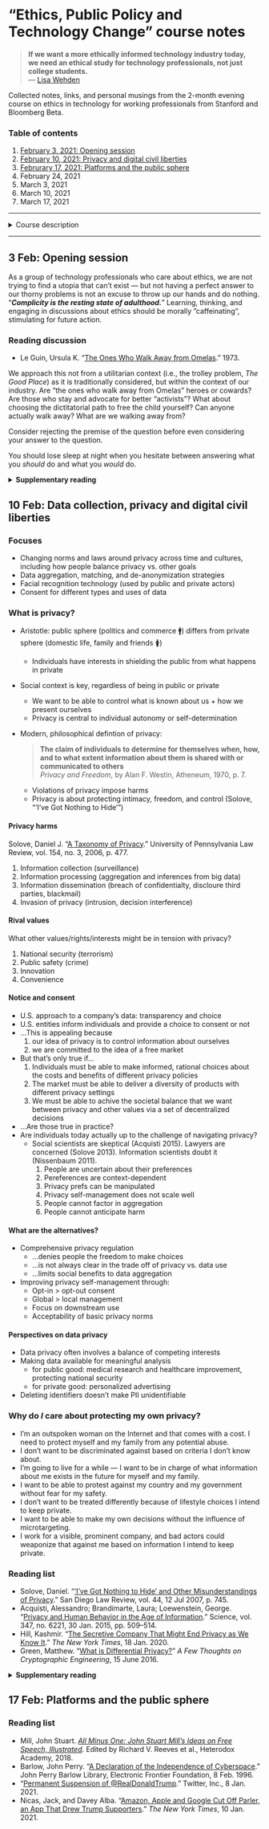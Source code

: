 # “Ethics, Public Policy and Technology Change” course&nbsp;notes

> **If we want a more ethically informed technology industry today,\
> we need an ethical study for technology professionals, not just college students.**\
> — [Lisa Wehden](https://techcrunch.com/2020/04/24/silicon-valley-needs-a-new-approach-to-studying-ethics-now-more-than-ever/)

Collected notes, links, and personal musings from the 2-month evening course on ethics in technology for working professionals from Stanford and Bloomberg Beta. 

### Table of contents
1. [February 3, 2021: Opening session](https://github.com/skullface/ethics-notes/blob/main/README.md#3-feb-opening-session)
2. [February 10, 2021: Privacy and digital civil liberties](https://github.com/skullface/ethics-notes#10-feb-data-collection-privacy-and-digital-civil-liberties)
3. [Februrary 17, 2021: Platforms and the public sphere](https://github.com/skullface/ethics-notes#17-feb-platforms-and-the-public-sphere)
4. February 24, 2021
5. March 3, 2021
6. March 10, 2021
7. March 17, 2021

---

<details>
  <summary>Course description</summary>

> **Evening course with Stanford professors and Bloomberg Beta (Feb–March 2021)**
>
> Over the course of seven weeks, admitted students will study with three Stanford professors and a curated group of technologists, public officials, civil society leaders, and scholars in conversation around ethics, public policy, and technological change.
>
> The focus: discuss multiple, often opposing, views about what can and should be done around the ethical and social issues technology companies face. We’ll look at fundamental texts, and explore them in the context of issues like; obligations to community and society, data privacy, algorithmic decision-making, handling contractors vs. employees, geopolitics, the power of private platforms, diversity and inclusion, and the culture of Silicon Valley.

</details>

---

## 3 Feb: Opening session

As a group of technology professionals who care about ethics, we are not trying to find a utopia that can’t exist — but not having a perfect answer to our thorny problems is not an excuse to throw up our hands and do nothing. “**_Complicity is the resting state of adulthood._**” Learning, thinking, and engaging in discussions about ethics should be morally ”caffeinating“, stimulating for future action.

### Reading discussion

- Le Guin, Ursula K. “[The Ones Who Walk Away from Omelas](https://en.wikipedia.org/wiki/The_Ones_Who_Walk_Away_from_Omelas).” 1973.

We approach this not from a utilitarian context (i.e., the trolley problem, _The Good Place_) as it is traditionally considered, but within the context of our industry. Are “the ones who walk away from Omelas” heroes or cowards? Are those who stay and advocate for better “activists”? What about choosing the dictitatorial path to free the child yourself? Can anyone actually walk away? What are we walking away from?

Consider rejecting the premise of the question before even considering your answer to the question.

You should lose sleep at night when you hesitate between answering what you _should_ do and what you _would_ do.

<details>
  <summary><strong>Supplementary reading</strong></summary>

- Kristof, Nicholas. “[We Are a Nation of Child Abusers.](https://www.nytimes.com/2021/02/03/opinion/biden-child-poverty.html)” _The New York Times_, 3 Feb 2021.
- James, William. “[The Moral Philosopher and the Moral Life.](https://en.wikipedia.org/wiki/The_Moral_Philosopher_and_the_Moral_Life)” _The Will to Believe and Other Essays in Popular Philosophy: Human Immortality_, 1956, p. 185.
- Hirschman, Albert O. [_Exit, Voice, and Loyalty: Responses to Decline in Firms, Organizations, and States_](https://en.wikipedia.org/wiki/Exit,_Voice,_and_Loyalty). 2007.
- “[Two Cultures](http://s-f-walker.org.uk/pubsebooks/2cultures/Rede-lecture-2-cultures.pdf&sa=D&source=editors&ust=1613277808145000&usg=AOvVaw3ON4tTEABjgjLdYIBkAUsn)” by C. P. Snow (The Rede Lecture, 1959)
- “[Feynman’s Error: On Ethical Thinking and Drifting](https://www.danmunro.ca/blog/2018/11/29/feynmans-error-on-ethical-thinking-and-drifting-nbsp&sa=D&source=editors&ust=1613277808144000&usg=AOvVaw1MOhlv-gfnpOes05VOwKnY)” by Dan Munro (Dan’s blog, November 2018)
- “[Optimize What?](https://communemag.com/optimize-what/&sa=D&source=editors&ust=1613277808144000&usg=AOvVaw1FFqY5YRKjqgx_vGiunzPw)" by Jimmy Wu
- “[Solving for Pattern](http://ceadserv1.nku.edu/longa/haiti/kids/history/Berry_Solving_for_Pattern.pdf&sa=D&source=editors&ust=1613277808145000&usg=AOvVaw3c8JZALLgjMPq6XEt3Z2Ns)” by Wendell Berry (Chapter 9 in _The Gift of Good Land: Further Essays Cultural & Agricultural_, North Point Press, 1981)
- [Partnership on AI Tenets](https://www.partnershiponai.org/tenets/&sa=D&source=editors&ust=1613277808145000&usg=AOvVaw3jOMuwvofJG6sKj32MZBIc)
- “[Of Course Congress Is Clueless About Tech—It Killed Its Tutor](https://www.wired.com/2016/04/office-technology-assessment-congress-clueless-tech-killed-tutor/&sa=D&source=editors&ust=1613277808145000&usg=AOvVaw2VpBS7LxUCtL-AdLCfnpIi)” (WIRED, 2016)
- “[Data Science as Political Action: Grounding Data Science in a Politics of Justice](https://scholar.harvard.edu/files/bgreen/files/data_science_as_political_action.pdf&sa=D&source=editors&ust=1613277808145000&usg=AOvVaw20S4_ycl2N_elmW6uciysm)” by Ben Green (2019)

</details>

## 10 Feb: Data collection, privacy and digital civil liberties

### Focuses
- Changing norms and laws around privacy across time and cultures, including how people balance privacy vs. other goals
- Data aggregation, matching, and de-anonymization strategies
- Facial recognition technology (used by public and private actors)
- Consent for different types and uses of data

### What is privacy?

- Aristotle: public sphere (politics and commerce 🚹) differs from private sphere (domestic life, family and friends 🚺)
  - Individuals have interests in shielding the public from what happens in private

- Social context is key, regardless of being in public or private
  - We want to be able to control what is known about us + how we present ourselves
  - Privacy is central to individual autonomy or self-determination

- Modern, philosophical defintion of privacy:
  > **The claim of individuals to determine for themselves when, how, and to what extent information about them is shared with or communicated to others**\
  > _Privacy and Freedom_, by Alan F. Westin, Atheneum, 1970, p. 7. 
  - Violations of privacy impose harms
  - Privacy is about protecting intimacy, freedom, and control (Solove, “‘I’ve Got Nothing to Hide’”)

#### Privacy harms
Solove, Daniel J. “[A Taxonomy of Privacy](https://www.jstor.org/stable/40041279?seq=1).” University of Pennsylvania Law Review, vol. 154, no. 3, 2006, p. 477.

1. Information collection (surveillance)
2. Information processing (aggregation and inferences from big data)
3. Information dissemination (breach of confidentialty, discloure third parties, blackmail)
4. Invasion of privacy (intrusion, decision interference)

#### Rival values

What other values/rights/interests might be in tension with privacy?

1. National security (terrorism)
2. Public safety (crime)
3. Innovation
4. Convenience

#### Notice and consent

- U.S. approach to a company’s data: transparency and choice 
- U.S. entities inform individuals and provide a choice to consent or not
- …This is appealing because 
  1. our idea of privacy is to control information about ourselves
  2. we are committed to the idea of a free market
- But that’s only true if…
  1. Individuals must be able to make informed, rational choices about the costs and benefits of different privacy policies
  2. The market must be able to deliver a diversity of products with different privacy settings
  3. We must be able to achive the societal balance that we want between privacy and other values via a set of decentralized decisions
- …Are those true in practice?
- Are individuals today actually up to the challenge of navigating privacy?
  - Social scientists are skeptical (Acquisti 2015). Lawyers are concerned (Solove 2013). Information scientists doubt it (Nissenbaum 2011).
    1. People are uncertain about their preferences
    2. Pereferences are context-dependent
    3. Privacy prefs can be manipulated
    4. Privacy self-management does not scale well
    5. People cannot factor in aggregation
    6. People cannot anticipate harm

#### What are the alternatives?

- Comprehensive privacy regulation
  - …denies people the freedom to make choices
  - …is not always clear in the trade off of privacy vs. data use
  - …limits social benefits to data aggregation
- Improving privacy self-management through:
  - Opt-in > opt-out consent
  - Global > local management
  - Focus on downstream use
  - Acceptability of basic privacy norms

#### Perspectives on data privacy

- Data privacy often involves a balance of competing interests
- Making data available for meaningful analysis
  - for public good: medical research and healthcare improvement, protecting national security
  - for private good: personalized advertising
- Deleting identifiers doesn’t make PII unidentifiable

### Why do _I_ care about protecting my own privacy?

- I’m an outspoken woman on the Internet and that comes with a cost. I need to protect myself and my family from any potential abuse.
- I don’t want to be discriminated against based on criteria I don’t know about. 
- I’m going to live for a while — I want to be in charge of what information about me exists in the future for myself and my family.
- I want to be able to protest against my country and my government without fear for my safety.
- I don’t want to be treated differently because of lifestyle choices I intend to keep private.
- I want to be able to make my own decisions without the influence of microtargeting.
- I work for a visible, prominent company, and bad actors could weaponize that against me based on information I intend to keep private.

### Reading list

- Solove, Daniel. “[‘I’ve Got Nothing to Hide’ and Other Misunderstandings of Privacy](https://digital.sandiego.edu/sdlr/vol44/iss4/5/).” San Diego Law Review, vol. 44, 12 Jul 2007, p. 745.
- Acquisti, Alessandro; Brandimarte, Laura; Loewenstein, George. “[Privacy and Human Behavior in the Age of Information](https://science.sciencemag.org/content/347/6221/509.long).” Science, vol. 347, no. 6221, 30 Jan. 2015, pp. 509–514. 
- Hill, Kashmir. “[The Secretive Company That Might End Privacy as We Know It](https://www.nytimes.com/2020/01/18/technology/clearview-privacy-facial-recognition.html).” _The New York Times_, 18 Jan. 2020. 
- Green, Matthew. “[What is Differential Privacy?](https://blog.cryptographyengineering.com/2016/06/15/what-is-differential-privacy/)” _A Few Thoughts on Cryptographic Engineering_, 15 June 2016.

<details>
  <summary><strong>Supplementary reading</strong></summary>
  
##### Promise and perils

- Sarah Igo, _The Known Citizen_, Introduction, pp. 1-16 (Harvard University Press, 2018)
- Michel Foucault, Discipline and Punish, ch. 3 “[Panopticism](https://foucault.info/documents/foucault.disciplineAndPunish.panOpticism/)”
- [Stanford Administrative Guide, 6.1.1 Privacy and Access to Electronic Information](https://adminguide.stanford.edu/chapter-6/subchapter-1/policy-6-1-1)
- “[A Contextual Approach to Privacy Online](https://www.amacad.org/publication/contextual-approach-privacy-online)” by Helen Nissenbaum (Daedalus 140 (4), Fall 2011)
- “[The Class Differential in Privacy Law](https://brooklynworks.brooklaw.edu/blr/vol77/iss4/2/)” by Michele Estrin Gilman (Brooklyn Law Review, 2012)
- “[Limitless Worker Surveillance](https://mronline.org/wp-content/uploads/2017/12/3Ajunwa-Schultz-Crawford-36.pdf)” by Ifeoma Ajunwa, Kate Crawford, and Jason Schultz (California Law Review, 2016)
- “[Facebook and the ‘Dead Body’ Problem](https://www.nytimes.com/2018/04/24/magazine/facebook-and-the-dead-body-problem.html)” by Gideon Lewis-Kraus (New York Times, 2018)

##### Rights and responsibilities

- Shoshana Zuboff, _The Age of Surveillance Capitalism_, Chapter 18 (PublicAffairs, 2019)
- “[Privacy and Information Sharing](http://www.pewresearch.org/wp-content/uploads/sites/9/2016/01/PI_2016.01.14_Privacy-and-Info-Sharing_FINAL.pdf)” by Lee Rainie and Maeve Duggan, pp. 1-8 (skim the rest), (Pew Research Center, 2016)
- “[Americans feel the tensions between privacy and security concerns](http://www.pewresearch.org/fact-tank/2016/02/19/americans-feel-the-tensions-between-privacy-and-security-concerns)” by Shiva Maniam (Pew Research Center, 2016)
- “[Privacy and Data Protection in an International Perspective](https://www.uio.no/studier/emner/jus/jus/JUS5630/v13/undervisningsmateriale/privacy-and-data-protection-in-international-perspective.pdf)” by Lee A. Bygrave, sections 3-5 (Scandinavian Studies in Law, 2010)
- “[Privacy Self-Management and the Consent Dilemma](https://scholarship.law.gwu.edu/cgi/viewcontent.cgi?referer=&httpsredir=1&article=2093&context=faculty_publications)” by Daniel Solove (Harvard Law Review, 2012)
- “[Nudging Privacy: The Behavioral Economics of Personal Information](https://www.heinz.cmu.edu/~acquisti/papers/acquisti-privacy-nudging.pdf)” by Alessandro Acquisti (IEEE Security & Privacy, 2009)

##### Technical deep dive

- “[Private traits and attributes are predictable from digital records of human behavior](https://www.pnas.org/content/110/15/5802)” by Michal Kosinski, David Stillwell, and Thore Graepel (PNAS, 2013)
- “[Differential Privacy: A Primer for a Non-technical Audience](https://privacytools.seas.harvard.edu/files/privacytools/files/differential_privacy_a_primer.pdf)” by Alexandra Wood et al. (Vanderbilt Journal of Entertainment & Technology Law, 2018), pp. 211-214 (Executive Summary) and pp. 225-246 (Sections III and IV)
- “[Why ‘Anonymous’ Data Sometimes Isn’t](https://www.wired.com/2007/12/why-anonymous-data-sometimes-isnt)” by Bruce Schneier (WIRED, December 2007)
- “[The Promise of Differential Privacy: A Tutorial on Algorithmic Techniques](https://www.microsoft.com/en-us/research/wp-content/uploads/2011/10/PID2016981.pdf)” by Cynthia Dwork (Microsoft Research, 2011)

##### Making choices

- “[Comparing Privacy Laws: GDPR v. CCPA](https://fpf.org/wp-content/uploads/2018/11/GDPR_CCPA_Comparison-Guide.pdf)” by DataGuidance and Future of Privacy Forum (2018)
- GDPR, Art. 5 “[Principles relating to processing of personal data](https://gdpr-info.eu/art-5-gdpr/)”
- Eric Glen Weyl and Eric Posner, _Radical Markets_, ch. 5 “Data as Labor” (Princeton University Press, 2018)
- “[A Design for Public Trustee and Privacy Protection Regulation](https://scholarship.shu.edu/cgi/viewcontent.cgi?article=1169&context=shlj)” by Priscilla M. Regan (Stanford Working Paper, 2019)
- “[Jaron Lanier Fixes the Internet](https://www.nytimes.com/interactive/2019/09/23/opinion/data-privacy-jaron-lanier.html)” by Jaron Lanier and Adam Westbrook (video series) (New York Times, 2019)
- “[Information Fiduciaries and the First Amendment](https://lawreview.law.ucdavis.edu/issues/49/4/Lecture/49-4_Balkin.pdf)” by Jack Balkin (UC Davis Law Review, 2016)
- “[A Right to Reasonable Inferences: Re-Thinking Data Protection Law in the Age of Big Data and AI](https://journals.library.columbia.edu/index.php/CBLR/article/view/3424)” by Sandra Wachter and Brent Mittelstadt, pp. 1-18, 78-85 (Columbia Business Law Review, Forthcoming)
- “[We May Own Our Data, but Facebook Has a Duty to Protect It](https://www.newyorker.com/tech/annals-of-technology/we-may-own-our-data-but-facebook-has-a-duty-to-protect-it/)” by Nathan Heller (New Yorker, 2018)
- “[State Privacy Legislation Stalls Despite High Hopes](https://www.theinformation.com/articles/state-privacy-legislation-stalls-despite-high-hopes/)” by Ashley Gold (The Information, 2019)

##### Tensions and trade-offs

- [Stanford Ethics, Technology & Public Policy case study: Facial Recognition](http://ai.stanford.edu/users/sahami/ethicscasestudies/FacialRecognition.pdf)
- “[Civil Society Letter to Amazon on Facial Recognition](https://www.hrw.org/news/2019/01/15/letter-amazon-face-surveillance-technology)” (Human Rights Watch, 2019)
- “[The End of Trust](https://www.eff.org/document/end-trust-0)” from McSweeney’s and Electronic Frontier Foundation
- “[The Perpetual Line-Up: Unregulated Police Face Recognition In America](https://www.perpetuallineup.org/sites/default/files/2016-12/The%20Perpetual%20Line-Up%20-%20Center%20on%20Privacy%20and%20Technology%20at%20Georgetown%20Law%20-%20121616.pdf)” from Center on Privacy and Technology at Georgetown Law
- Podesta report “[Big Data: Seizing Opportunities, Preserving Values](https://obamawhitehouse.archives.gov/sites/default/files/docs/big_data_privacy_report_may_1_2014.pdf)" (especially pp. 58-68)
- "[Report on the Telephone Records Program Conducted under Section 215](https://fas.org/irp/offdocs/pclob-215.pdf)" (Privacy And Civil Liberties Oversight Board, 2014)
- “[Facial recognition technology: The need for public regulation and corporate responsibility](https://blogs.microsoft.com/on-the-issues/2018/07/13/facial-recognition-technology-the-need-for-public-regulation-and-corporate-responsibility)” by Brad Smith (Microsoft, 2018)

</details>

## 17 Feb: Platforms and the public sphere

### Reading list
- Mill, John Stuart. [_All Minus One: John Stuart Mill’s Ideas on Free Speech, Illustrated_](https://heterodoxacademy.org/library/all-minus-one/). Edited by Richard V. Reeves et al., Heterodox Academy, 2018. 
- Barlow, John Perry. “[A Declaration of the Independence of Cyberspace](https://www.eff.org/cyberspace-independence).” John Perry Barlow Library, Electronic Frontier Foundation, 8 Feb. 1996. 
- “[Permanent Suspension of @RealDonaldTrump](https://blog.twitter.com/en_us/topics/company/2020/suspension.html).” Twitter, Inc., 8 Jan. 2021. 
- Nicas, Jack, and Davey Alba. “[Amazon, Apple and Google Cut Off Parler, an App That Drew Trump Supporters](https://www.nytimes.com/2021/01/09/technology/apple-google-parler.html).” _The New York Times_, 10 Jan. 2021. 
